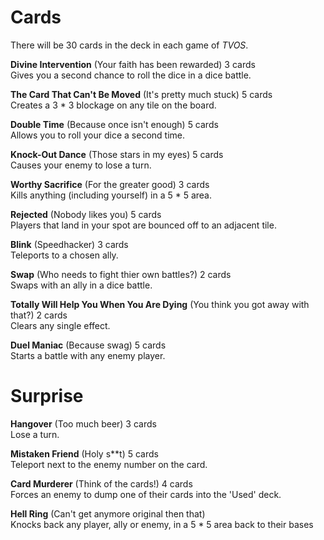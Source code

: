 Cards
=====

There will be 30 cards in the deck in each game of _TVOS_.<br>

**Divine Intervention** (Your faith has been rewarded) 3 cards<br>
Gives you a second chance to roll the dice in a dice battle.

**The Card That Can't Be Moved** (It's pretty much stuck) 5 cards<br>
Creates a 3 * 3 blockage on any tile on the board.

**Double Time** (Because once isn't enough) 5 cards<br>
Allows you to roll your dice a second time.

**Knock-Out Dance** (Those stars in my eyes) 5 cards<br>
Causes your enemy to lose a turn.

**Worthy Sacrifice** (For the greater good) 3 cards<br>
Kills anything (including yourself) in a 5 * 5 area.

**Rejected** (Nobody likes you) 5 cards<br>
Players that land in your spot are bounced off to an adjacent tile.

**Blink** (Speedhacker) 3 cards<br>
Teleports to a chosen ally.

**Swap** (Who needs to fight thier own battles?) 2 cards<br>
Swaps with an ally in a dice battle.

**Totally Will Help You When You Are Dying** (You think you got away with that?) 2 cards<br>
Clears any single effect.

**Duel Maniac** (Because swag) 5 cards<br>
Starts a battle with any enemy player.

Surprise
========
**Hangover** (Too much beer) 3 cards<br>
Lose a turn.

**Mistaken Friend** (Holy s**t) 5 cards<br>
Teleport next to the enemy number on the card.

**Card Murderer** (Think of the cards!) 4 cards<br>
Forces an enemy to dump one of their cards into the 'Used' deck.

**Hell Ring** (Can't get anymore original then that)<br>
Knocks back any player, ally or enemy, in a 5 * 5 area back to their bases
